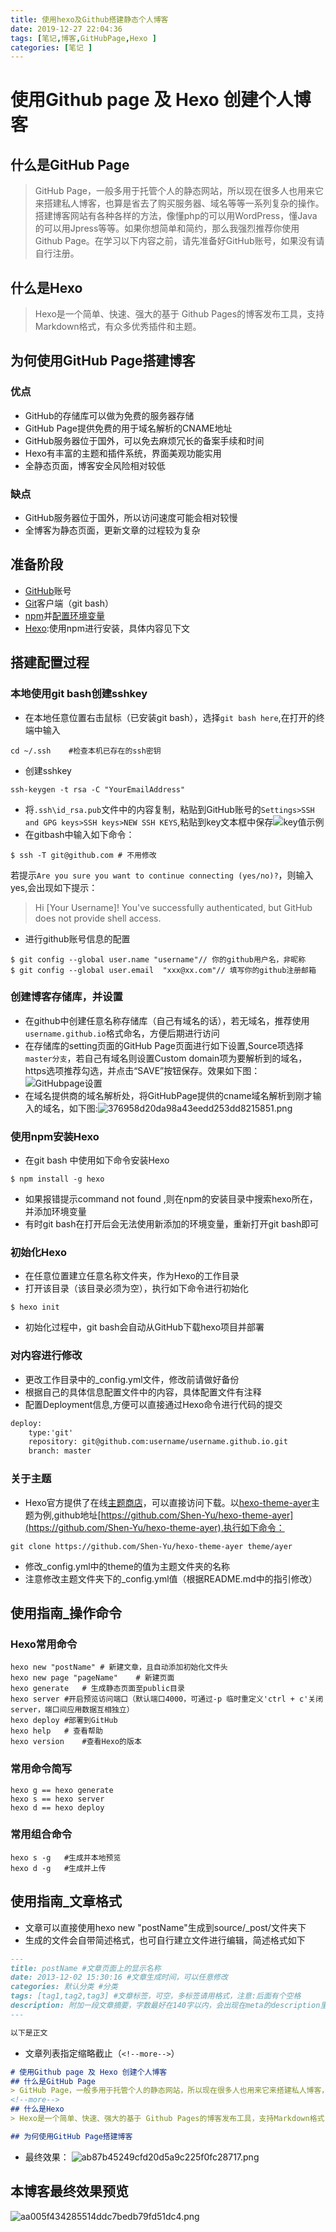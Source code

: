 ```yaml
---
title: 使用hexo及Github搭建静态个人博客
date: 2019-12-27 22:04:36
tags: [笔记,博客,GitHubPage,Hexo ]
categories: [笔记 ]
---
```


# 使用Github page 及 Hexo 创建个人博客
## 什么是GitHub Page
> GitHub Page，一般多用于托管个人的静态网站，所以现在很多人也用来它来搭建私人博客，也算是省去了购买服务器、域名等等一系列复杂的操作。搭建博客网站有各种各样的方法，像懂php的可以用WordPress，懂Java的可以用Jpress等等。如果你想简单和简约，那么我强烈推荐你使用Github Page。在学习以下内容之前，请先准备好GitHub账号，如果没有请自行注册。
<!--more-->
## 什么是Hexo
> Hexo是一个简单、快速、强大的基于 Github Pages的博客发布工具，支持Markdown格式，有众多优秀插件和主题。

## 为何使用GitHub Page搭建博客
### 优点
* GitHub的存储库可以做为免费的服务器存储
* GitHub Page提供免费的用于域名解析的CNAME地址
* GitHub服务器位于国外，可以免去麻烦冗长的备案手续和时间
* Hexo有丰富的主题和插件系统，界面美观功能实用
* 全静态页面，博客安全风险相对较低

### 缺点
* GitHub服务器位于国外，所以访问速度可能会相对较慢
* 全博客为静态页面，更新文章的过程较为复杂

## 准备阶段
* [GitHub](https://github.com/)账号
* [Git](https://git-scm.com/)客户端（git bash）
* [npm](http://nodejs.cn/)并[配置环境变量](https://jingyan.baidu.com/article/e4511cf38c05092b845eaf9b.html)
* [Hexo](https://hexo.io/):使用npm进行安装，具体内容见下文

## 搭建配置过程
### 本地使用git bash创建sshkey
* 在本地任意位置右击鼠标（已安装git bash），选择`git bash here`,在打开的终端中输入   
```shell
cd ~/.ssh    #检查本机已存在的ssh密钥
```
* 创建sshkey
```shell
ssh-keygen -t rsa -C "YourEmailAddress"
```
* 将`.ssh\id_rsa.pub`文件中的内容复制，粘贴到GitHub账号的`Settings>SSH and GPG keys>SSH keys>NEW SSH KEYS`,粘贴到key文本框中保存![key值示例](https://i.jpg.dog/img/a8ae11c5d92c993cbbc46c48aae5b360.png)
* 在gitbash中输入如下命令：
```shell
$ ssh -T git@github.com # 不用修改
```
若提示`Are you sure you want to continue connecting (yes/no)?`，则输入yes,会出现如下提示：
> Hi [Your Username]! You've successfully authenticated, but GitHub does not provide shell access.

* 进行github账号信息的配置
```shell
$ git config --global user.name "username"// 你的github用户名，非昵称
$ git config --global user.email  "xxx@xx.com"// 填写你的github注册邮箱
```

### 创建博客存储库，并设置
* 在github中创建任意名称存储库（自己有域名的话），若无域名，推荐使用`username.github.io`格式命名，方便后期进行访问
* 在存储库的setting页面的GitHub Page页面进行如下设置,Source项选择`master分支`，若自己有域名则设置Custom domain项为要解析到的域名，https选项推荐勾选，并点击“SAVE”按钮保存。效果如下图：![GitHubpage设置](https://i.jpg.dog/img/a795d514793b98064049870b81461429.png)
* 在域名提供商的域名解析处，将GitHubPage提供的cname域名解析到刚才输入的域名，如下图:![376958d20da98a43eedd253dd8215851.png](https://i.jpg.dog/img/376958d20da98a43eedd253dd8215851.png)

### 使用npm安装Hexo
* 在git bash 中使用如下命令安装Hexo
```shell
$ npm install -g hexo
```
* 如果报错提示command not found ,则在npm的安装目录中搜索hexo所在，并添加环境变量
* 有时git bash在打开后会无法使用新添加的环境变量，重新打开git bash即可

### 初始化Hexo
* 在任意位置建立任意名称文件夹，作为Hexo的工作目录
* 打开该目录（该目录必须为空），执行如下命令进行初始化
```shell
$ hexo init
```
* 初始化过程中，git bash会自动从GitHub下载hexo项目并部署

### 对内容进行修改
* 更改工作目录中的_config.yml文件，修改前请做好备份
* 根据自己的具体信息配置文件中的内容，具体配置文件有注释
* 配置Deployment信息,方便可以直接通过Hexo命令进行代码的提交
```xml
deploy:
    type:'git'
    repository: git@github.com:username/username.github.io.git
    branch: master
```
### 关于主题
* Hexo官方提供了在线[主题商店](https://hexo.io/themes/)，可以直接访问下载。以[hexo-theme-ayer](https://shen-yu.gitee.io/)主题为例,github地址[https://github.com/Shen-Yu/hexo-theme-ayer](https://github.com/Shen-Yu/hexo-theme-ayer),执行如下命令：
```shell
git clone https://github.com/Shen-Yu/hexo-theme-ayer theme/ayer
```
* 修改_config.yml中的theme的值为主题文件夹的名称
* 注意修改主题文件夹下的_config.yml值（根据README.md中的指引修改）

## 使用指南_操作命令
### Hexo常用命令
```shell
hexo new "postName" # 新建文章，且自动添加初始化文件头
hexo new page "pageName"    # 新建页面
hexo generate   # 生成静态页面至public目录
hexo server #开启预览访问端口（默认端口4000，可通过-p 临时重定义'ctrl + c'关闭server，端口间应用数据互相独立）
hexo deploy #部署到GitHub
hexo help   # 查看帮助
hexo version    #查看Hexo的版本
```
### 常用命令简写
```shell
hexo g == hexo generate
hexo s == hexo server
hexo d == hexo deploy
```
### 常用组合命令
```shell
hexo s -g   #生成并本地预览
hexo d -g   #生成并上传
```
## 使用指南_文章格式
* 文章可以直接使用hexo new "postName"生成到source/_post/文件夹下
* 生成的文件会自带简述格式，也可自行建立文件进行编辑，简述格式如下
```markdown
---
title: postName #文章页面上的显示名称
date: 2013-12-02 15:30:16 #文章生成时间，可以任意修改
categories: 默认分类 #分类
tags: [tag1,tag2,tag3] #文章标签，可空，多标签请用格式，注意:后面有个空格
description: 附加一段文章摘要，字数最好在140字以内，会出现在meta的description里面
---

以下是正文
```
* 文章列表指定缩略截止（`<!--more-->`）
```markdown
# 使用Github page 及 Hexo 创建个人博客
## 什么是GitHub Page
> GitHub Page，一般多用于托管个人的静态网站，所以现在很多人也用来它来搭建私人博客，也算是省去了购买服务器、域名等等一系列复杂的操作。搭建博客网站有各种各样的方法，像懂php的可以用WordPress，懂Java的可以用Jpress等等。如果你想简单和简约，那么我强烈推荐你使用Github Page。在学习以下内容之前，请先准备好GitHub账号，如果没有请自行注册。
<!--more-->
## 什么是Hexo
> Hexo是一个简单、快速、强大的基于 Github Pages的博客发布工具，支持Markdown格式，有众多优秀插件和主题。

## 为何使用GitHub Page搭建博客
```
* 最终效果：
![ab87b45249cfd20d5a9c225f0fc28717.png](https://i.jpg.dog/img/ab87b45249cfd20d5a9c225f0fc28717.png)


## 本博客最终效果预览
![aa005f434285514ddc7bedb79fd51dc4.png](https://i.jpg.dog/img/aa005f434285514ddc7bedb79fd51dc4.png)